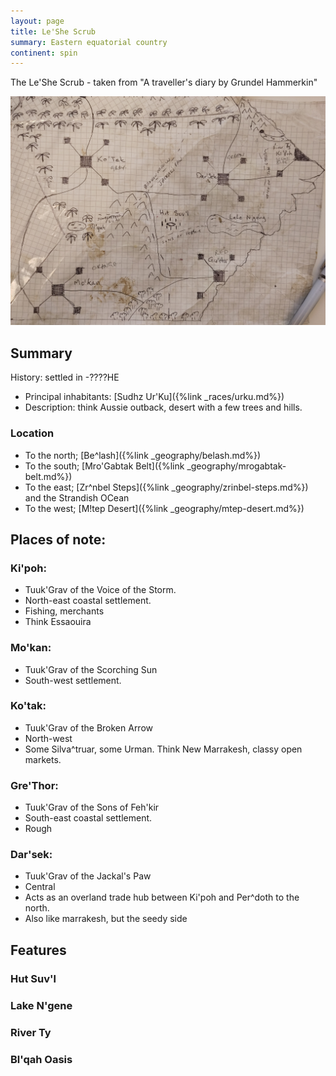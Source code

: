 ```yaml
---
layout: page
title: Le'She Scrub
summary: Eastern equatorial country
continent: spin
---
```


The Le'She Scrub - taken from "A traveller's diary by Grundel Hammerkin"

![Le'She Scrub](/assets/leshe-scrub-full-map.jpg)

## Summary
History: settled in -????HE
- Principal inhabitants: [Sudhz Ur'Ku]({%link _races/urku.md%})
- Description: think Aussie outback, desert with a few trees and hills. 

### Location

- To the north; [Be^lash]({%link _geography/belash.md%})
- To the south; [Mro'Gabtak Belt]({%link _geography/mrogabtak-belt.md%})
- To the east; [Zr^nbel Steps]({%link _geography/zrinbel-steps.md%}) and the Strandish OCean
- To the west; [M!tep Desert]({%link _geography/mtep-desert.md%})
## Places of note:

### Ki'poh: 
- Tuuk'Grav of the Voice of the Storm.
- North-east coastal settlement.
- Fishing, merchants
- Think Essaouira

### Mo'kan:
- Tuuk'Grav of the Scorching Sun
- South-west settlement.

### Ko'tak:
- Tuuk'Grav of the Broken Arrow
- North-west
- Some Silva^truar, some Urman. Think New Marrakesh, classy open markets.

### Gre'Thor:
- Tuuk'Grav of the Sons of Feh'kir
- South-east coastal settlement.
- Rough

### Dar'sek:
- Tuuk'Grav of the Jackal's Paw
- Central
- Acts as an overland trade hub between Ki'poh and Per^doth to the north.
- Also like marrakesh, but the seedy side

## Features

### Hut Suv'l

### Lake N'gene

### River Ty

### Bl'qah Oasis
